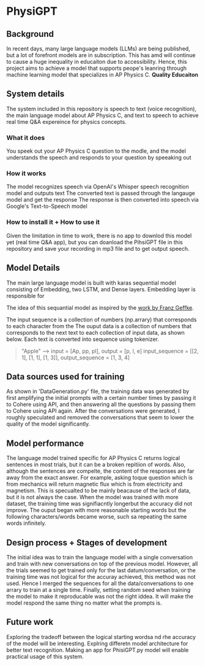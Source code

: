 # PhysiGPT

## Background
In recent days, many large language models (LLMs) are being published, but a lot of forefront models are in subscription. This has amd will continue to cause a huge inequality in educaiton due to accessibility. Hence, this project aims to achieve a model that supports peope's leanring through machine learning model that specializes in AP Physics C. 
**Quality Educaiton**

## System details
The system included in this repository is speech to text (voice recognition), the main language model about AP Physics C, and text to speech to achieve real time Q&A expereince for physics concepts. 

### What it does
You speek out your AP Physics C question to the modle, and the model understands the speech and responds to your question by speeaking out 

### How it works
The model recognizes speech via OpenAI's Whisper speech recognition model and outputs text 
The converted text is passed through the langauge model and get the response
The response is then converted into speech via Google's Text-to-Speech model 

### How to install it + How to use it
Given the limitation in time to work, there is no app to downlod this model yet (real time Q&A app), but you can doanload the PihsiGPT file in this repository and save your recording in mp3 file and to get output speech. 

## Model Details
The main large language model is built with karas sequential model consisting of Embedding, two LSTM, and Dense layers. Embedding layer is responsible for 

The idea of this sequantial model as inspired by the [work by Franz Geffke](https://f-a.nz/dev/develop-your-own-llm-like-chatgpt-with-tensorflow-and-keras/).

The input sequence is a collection of numbers (np.arrary) that corresponds to each character from the The ouput data is a collection of numbers that corresponds to the next text to each collection of input data, as shown below.
Each text is converted into sequence using tokenizer. 

> "Apple" --> input = [Ap, pp, pl], output = [p, l, e]
> input_sequence = [[2, 1], [1, 1], [1, 3]], output_sequence = [1, 3, 4]

## Data sources used for training
As shown in 'DataGeneration.py' file, the training data was generated by first amplifying the initial prompts with a certain number times by passing it to Cohere using API, and then answering all the  questions by passing them to Cohere using API again. After the conversations were generated, I roughly speculated and removed the conversations that seem to lower the quality of the model significantly. 

## Model performance
The language model trained specific for AP Physics C returns logical sentences in most trials, but it can be a broken repitiion of words. Also, although the sentences are compelte, the content of the responses are far away from the exact answer. For example, asking toque question which is from mechanics will return magnetic flux which is from electricity and magnetism. This is specualted to be mainly beacause of the lack of data, but it is not always the case. When the model was trained with more dataset, the training time was signifiacntly longerbut the accuracy did not improve. The ouput began with more reasonable starting words but the following characters/words became worse, such sa repeating the same words infinitely. 

## Design process + Stages of development
The initial idea was to train the language model with a single conversation and train with new conversations on top of the previous model. However, all the trials seemed to get trained only for the last datum/conversation, or the training time was not logical for the accuray achieved, this method was not used. Hence I merged the sequences for all the data/conversations to one arrary to train at a single time. Finally, setting random seed when training the model to make it reproducable was not the right iddea. It will make the model respond the same thing no matter what the prompts is. 

## Future work
Exploring the tradeoff between the logical starting wordsa nd rhe accuracy of the model will be interesting. 
Explring differetn model architecture for better text recognition. 
Making an app for PhisiGPT.py model will enable practical usage of this system. 